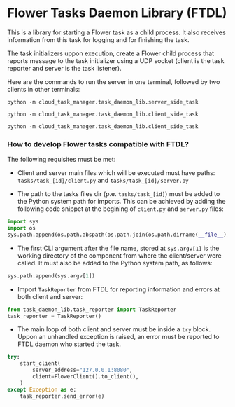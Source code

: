 # Flower Tasks Daemon Library (FTDL)

This is a library for starting a Flower task as a child process. It also receives information from this task for logging and for finishing the task.

The task initializers uppon execution, create a Flower child process that reports message to the task initializer using a UDP socket (client is the task reporter and server is the task listener).

Here are the commands to run the server in one terminal, followed by
two clients in other terminals:
```
python -m cloud_task_manager.task_daemon_lib.server_side_task
```

```
python -m cloud_task_manager.task_daemon_lib.client_side_task
```

```
python -m cloud_task_manager.task_daemon_lib.client_side_task
```

### How to develop Flower tasks compatible with FTDL?

The following requisites must be met:

* Client and server main files which will be executed must have paths: 
`tasks/task_[id]/client.py` and  `tasks/task_[id]/server.py`

* The path to the tasks files dir (p.e. `tasks/task_[id]`) must be added to 
the Python system path for imports. This can be achieved by adding the 
following code snippet at the begining of `client.py` and `server.py` files:

```python
import sys
import os
sys.path.append(os.path.abspath(os.path.join(os.path.dirname(__file__), '.')))
```

* The first CLI argument after the file name, stored at `sys.argv[1]` is the
working directory of the component from where the client/server were called.
It must also be added to the Python system path, as follows: 

```python
sys.path.append(sys.argv[1])
```

* Import `TaskReporter` from FTDL for reporting information and errors at
both client and server:

```python
from task_daemon_lib.task_reporter import TaskReporter
task_reporter = TaskReporter()
```

* The main loop of both client and server must be inside a `try` block. 
Uppon an unhandled exception is raised, an error must be reported to
FTDL daemon who started the task.

```python
try:
    start_client(
        server_address="127.0.0.1:8080",
        client=FlowerClient().to_client(),
    )
except Exception as e:
    task_reporter.send_error(e)
```